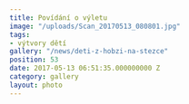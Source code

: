 ```yaml
---
title: Povídání o výletu
image: "/uploads/Scan_20170513_080801.jpg"
tags:
- výtvory dětí
gallery: "/news/deti-z-hobzi-na-stezce"
position: 53
date: 2017-05-13 06:51:35.000000000 Z
category: gallery
layout: photo
---
```

